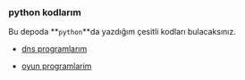 ### python kodlarım

Bu depoda **`python`**da yazdığım çesitli kodları bulacaksınız.

- [dns programlarım](http://github.com/gdemir/pro-lang/tree/master/python/dns/)

- [oyun programlarim](http://github.com/gdemir/pro-lang/tree/master/python/oyun/)

